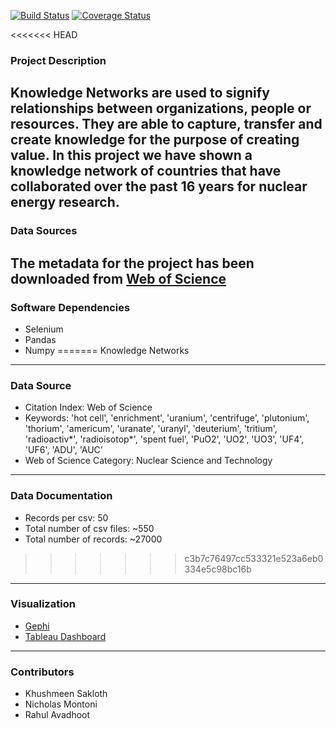 [![Build Status](https://travis-ci.org/ksakloth/KnowledgeNetworks.svg?branch=master)](https://travis-ci.org/ksakloth/KnowledgeNetworks)
[![Coverage Status](https://coveralls.io/repos/github/ksakloth/KnowledgeNetworks/badge.svg?branch=master)](https://coveralls.io/github/ksakloth/KnowledgeNetworks?branch=master)

<<<<<<< HEAD
### Project Description
Knowledge Networks are used to signify **relationships** between organizations, people or resources. They are able to capture, transfer and create knowledge for the purpose of creating value.
In this project we have shown a knowledge network of countries that have collaborated over the past 16 years for **nuclear energy research**.
---
### Data Sources
The metadata for the project has been downloaded from [Web of Science](https://login.webofknowledge.com/error/Error?Error=IPError&PathInfo=%2F&RouterURL=https%3A%2F%2Fwww.webofknowledge.com%2F&Domain=.webofknowledge.com&Src=IP&Alias=WOK5)
---

### Software Dependencies
 * Selenium
 * Pandas
 * Numpy
=======
Knowledge Networks
---

### Data Source

- Citation Index: Web of Science  
- Keywords: 'hot cell', 'enrichment', 'uranium', 'centrifuge', 'plutonium', 'thorium', 'americum', 'uranate', 'uranyl', 'deuterium', 'tritium', 'radioactiv*', 'radioisotop*', 'spent fuel', 'PuO2', 'UO2', 'UO3', 'UF4', 'UF6', 'ADU', 'AUC'  
- Web of Science Category: Nuclear Science and Technology  

---

### Data Documentation

- Records per csv: 50  
- Total number of csv files: ~550  
- Total number of records: ~27000

>>>>>>> c3b7c76497cc533321e523a6eb0334e5c98bc16b
---

### Visualization

- [Gephi](https://github.com/ksakloth/KnowledgeNetworks/blob/master/Gephi/Year%202000.pdf)
- [Tableau Dashboard](https://public.tableau.com/views/NuclearEnergyResearch/NuclearEnergyResearch?:embed=y&:display_count=yes&publish=yes)

---

### Contributors

* Khushmeen Sakloth
* Nicholas Montoni
* Rahul Avadhoot
